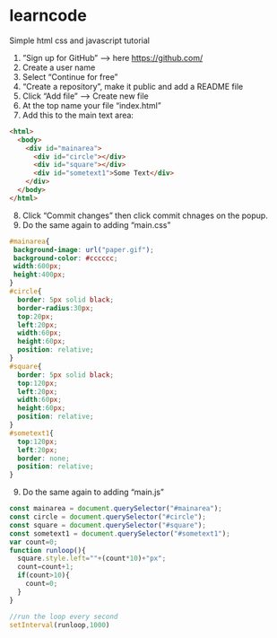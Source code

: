 # learncode
Simple html css and javascript tutorial

1) ”Sign up for GitHub” —> here https://github.com/
2) Create a user name
3) Select “Continue for free”
4) “Create a repository”, make it public and add a README file
5) Click “Add file” —> Create new file
6) At the top name your file “index.html”
7) Add this to the main text area:
```html
<html>
  <body>
    <div id="mainarea">
      <div id="circle"></div>
      <div id="square"></div>
      <div id="sometext1">Some Text</div>
    </div>
  </body>
</html>
```
8) Click “Commit changes” then click commit chnages on the popup.
9) Do the same again to adding “main.css”
```css
#mainarea{
 background-image: url("paper.gif");
 background-color: #cccccc;
 width:600px;
 height:400px;
}
#circle{
  border: 5px solid black;
  border-radius:30px;
  top:20px;
  left:20px;
  width:60px;
  height:60px;
  position: relative;
}
#square{
  border: 5px solid black;
  top:120px;
  left:20px;
  width:60px;
  height:60px;
  position: relative;
}
#sometext1{
  top:120px;
  left:20px;
  border: none;
  position: relative;
}
```
9) Do the same again to adding “main.js”
```javascript
const mainarea = document.querySelector("#mainarea");
const circle = document.querySelector("#circle");
const square = document.querySelector("#square");
const sometext1 = document.querySelector("#sometext1");
var count=0;
function runloop(){
  square.style.left=""+(count*10)+"px";
  count=count+1;
  if(count>10){
    count=0;
  }
}

//run the loop every second
setInterval(runloop,1000)

```
